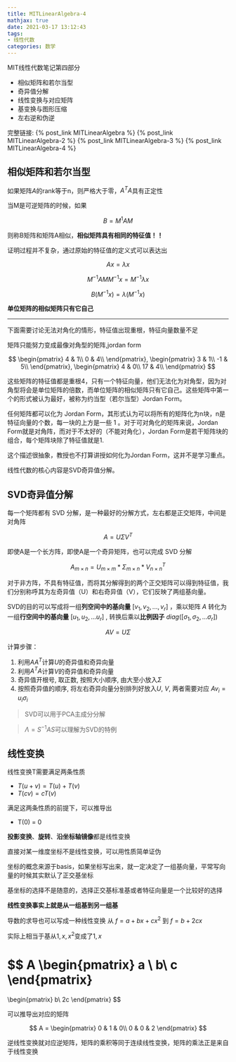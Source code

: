 ```yaml
---
title: MITLinearAlgebra-4
mathjax: true
date: 2021-03-17 13:12:43
tags:
- 线性代数
categories: 数学
---
```


MIT线性代数笔记第四部分
- 相似矩阵和若尔当型
- 奇异值分解
- 线性变换与对应矩阵
- 基变换与图形压缩
- 左右逆和伪逆

<!-- more -->

完整链接:
{% post_link MITLinearAlgebra %}
{% post_link MITLinearAlgebra-2 %}
{% post_link MITLinearAlgebra-3 %}
{% post_link MITLinearAlgebra-4 %}


## 相似矩阵和若尔当型

如果矩阵$A$的rank等于n，则严格大于零，$A^TA$具有正定性

当M是可逆矩阵的时候，如果

$$ B = M^{1}AM$$

则称B矩阵和矩阵A相似，**相似矩阵具有相同的特征值！！**

证明过程并不复杂，通过原始的特征值的定义式可以表达出

$$A x= \lambda x$$

$$M^{-1}AMM^{-1} x = M^{-1}\lambda x $$

$$B (M^{-1}x) = \lambda (M^{-1}x) $$

**单位矩阵的相似矩阵只有它自己**

-----
下面需要讨论无法对角化的情形，特征值出现重根，特征向量数量不足

矩阵只能努力变成最像对角型的矩阵,jordan form

$$
\begin{pmatrix}
4 & 1\\
0 & 4\\
\end{pmatrix},
\begin{pmatrix}
3 & 1\\
-1 & 5\\
\end{pmatrix},
\begin{pmatrix}
4 & 0\\
17 & 4\\
\end{pmatrix}
$$

这些矩阵的特征值都是重根4，只有一个特征向量，他们无法化为对角型，因为对角型将会是单位矩阵的倍数，而单位矩阵的相似矩阵只有它自己。这些矩阵中第一个的形式被认为最好，被称为约当型（若尔当型）Jordan Form。

任何矩阵都可以化为 Jordan Form，其形式认为可以将所有的矩阵化为n块，n是特征向量的个数，每一块的上方是一些 1 。对于可对角化的矩阵来说，Jordan Form就是对角阵，而对于不太好的（不能对角化），Jordan Form是若干矩阵块的组合，每个矩阵块除了特征值就是1.

这个描述很抽象，教授也不打算讲授如何化为Jordan Form，这并不是学习重点。

线性代数的核心内容是SVD奇异值分解。


## SVD奇异值分解


每一个矩阵都有 SVD 分解，是一种最好的分解方式，左右都是正交矩阵，中间是对角阵

$$
A = U\Sigma V^T
$$

即使A是一个长方阵，即使A是一个奇异矩阵，也可以完成 SVD 分解

$$A_{m \times n} = U_{m \times m} * \Sigma_{m\times n} * V^T_{n\times n}$$

对于非方阵，不具有特征值，而将其分解得到的两个正交矩阵可以得到特征值，我们分别称呼其为左奇异值（U）和右奇异值（V），它们反映了两组基向量。

SVD的目的可以写成将一组**列空间中的基向量** $[v_1, v_2,...,v_r]$ ，乘以矩阵 $A$ 转化为一组**行空间中的基向量** $[u_1, u_2, ... u_r]$ , 转换后乘以**比例因子** $diag([\sigma_1, \sigma_2, ... \sigma_r])$

$$ AV = U\Sigma$$

计算步骤：
1. 利用$AA^T$计算$U$的奇异值和奇异向量
2. 利用$A^TA$计算$V$的奇异值和奇异向量
3. 奇异值开根号, 取正数, 按照大小顺序, 由大至小放入$\Sigma$
4. 按照奇异值的顺序, 将左右奇异向量分别排列好放入$U$, $V$, 两者需要对应 $Av_i = u_i\sigma_i$


>SVD可以用于PCA主成分分解

>$\Lambda = S^{-1}AS$可以理解为SVD的特例

## 线性变换

线性变换T需要满足两条性质

- $T(u+v) = T(u) + T(v)$
- $T(cv) = cT(v)$

满足这两条性质的前提下，可以推导出

- T(0) = 0

**投影变换**、**旋转**、**沿坐标轴镜像**都是线性变换

直接对某一维度坐标不是线性变换，可以用性质简单证伪

坐标的概念来源于basis，如果坐标写出来，就一定决定了一组基向量，平常写向量的时候其实默认了正交基坐标

基坐标的选择不是随意的，选择正交基标准基或者特征向量是一个比较好的选择

**线性变换事实上就是从一组基到另一组基**

导数的求导也可以写成一种线性变换
从
$f = a + bx + cx^2$
到
$f = b + 2cx$

实际上相当于基从$1, x, x^2$变成了$1,x$

$$
A \begin{pmatrix}
a \\
b\\
c
\end{pmatrix}
=
\begin{pmatrix}
b\\
2c
\end{pmatrix}
$$

可以推导出对应的矩阵

$$
A =  \begin{pmatrix}
0 & 1 & 0\\
0 & 0 & 2
\end{pmatrix}
$$

逆线性变换就对应逆矩阵，矩阵的乘积等同于连续线性变换，矩阵的乘法正是来自于线性变换


